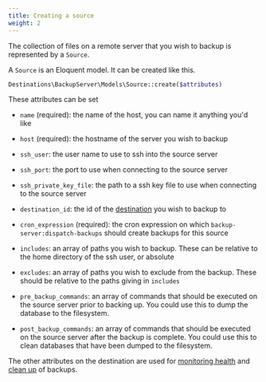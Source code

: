 ```yaml
---
title: Creating a source
weight: 2
---
```



The collection of files on a remote server that you wish to backup is represented by a `Source`.

A `Source` is an Eloquent model. It can be created like this.

```php
Destinations\BackupServer\Models\Source::create($attributes)
```

These attributes can be set

- `name` (required): the name of the host, you can name it anything you'd like
- `host` (required):  the hostname of the server you wish to backup
- `ssh_user`: the user name to use to ssh into the source server
- `ssh_port`: the port to use when connecting to the source server
- `ssh_private_key_file`: the path to a ssh key file to use when connecting to the source server
- `destination_id`: the id of the [destination](/docs/laravel-backup-server/v1/taking-backups/creating-a-destination) you wish to backup to

- `cron_expression` (required): the cron expression on which `backup-server:dispatch-backups` should create backups for this source

- `includes`: an array of paths you wish to backup. These can be relative to the home directory of the ssh user, or absolute
- `excludes`: an array of paths you wish to exclude from the backup. These should be relative to the paths giving in `includes`

- `pre_backup_commands`: an array of commands that should be executed on the source server prior to backing up. You could use this to dump the database to the filesystem.
- `post_backup_commands`: an array of commands that should be executed on the source server after the backup is complete. You could use this to clean databases that have been dumped to the filesystem.

The other attributes on the destination are used for [monitoring health](docs/laravel-backup-server/v1/monitoring-the-health-of-all-backups/the-monitoring-process) and [clean up](/docs/laravel-backup-server/v1/cleaning-up-backups/the-cleanup-process) of backups.

